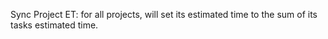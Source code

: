 Sync Project ET: for all projects, will set its estimated time to the sum of its tasks estimated time.